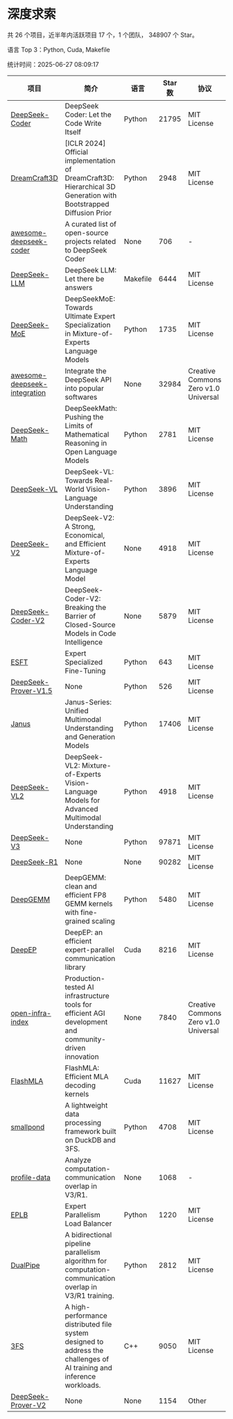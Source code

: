 # 深度求索

共 26 个项目，近半年内活跃项目 17 个，1 个团队， 348907 个 Star。

语言 Top 3：Python, Cuda, Makefile

统计时间：2025-06-27 08:09:17

| 项目 | 简介 | 语言 | Star 数 | 协议 | 创建时间 | 最后更新时间 | 最后提交时间 |
| --- | --- | --- | --- | --- | --- | --- | --- |
| [DeepSeek-Coder](https://github.com/deepseek-ai/DeepSeek-Coder) | DeepSeek Coder: Let the Code Write Itself | Python | 21795 | MIT License | 2023-10-20 | 2025-06-27 | 2024-05-21 |
| [DreamCraft3D](https://github.com/deepseek-ai/DreamCraft3D) | [ICLR 2024] Official implementation of DreamCraft3D: Hierarchical 3D Generation with Bootstrapped Diffusion Prior | Python | 2948 | MIT License | 2023-10-23 | 2025-06-22 | 2025-04-22 |
| [awesome-deepseek-coder](https://github.com/deepseek-ai/awesome-deepseek-coder) | A curated list of open-source projects related to DeepSeek Coder | None | 706 | - | 2023-11-06 | 2025-06-22 | 2024-04-03 |
| [DeepSeek-LLM](https://github.com/deepseek-ai/DeepSeek-LLM) | DeepSeek LLM: Let there be answers | Makefile | 6444 | MIT License | 2023-11-29 | 2025-06-27 | 2024-02-04 |
| [DeepSeek-MoE](https://github.com/deepseek-ai/DeepSeek-MoE) | DeepSeekMoE: Towards Ultimate Expert Specialization in Mixture-of-Experts Language Models | Python | 1735 | MIT License | 2024-01-02 | 2025-06-26 | 2024-01-16 |
| [awesome-deepseek-integration](https://github.com/deepseek-ai/awesome-deepseek-integration) | Integrate the DeepSeek API into popular softwares | None | 32984 | Creative Commons Zero v1.0 Universal | 2024-01-11 | 2025-06-27 | 2025-05-13 |
| [DeepSeek-Math](https://github.com/deepseek-ai/DeepSeek-Math) | DeepSeekMath: Pushing the Limits of Mathematical Reasoning in Open Language Models | Python | 2781 | MIT License | 2024-02-05 | 2025-06-27 | 2024-04-15 |
| [DeepSeek-VL](https://github.com/deepseek-ai/DeepSeek-VL) | DeepSeek-VL: Towards Real-World Vision-Language Understanding | Python | 3896 | MIT License | 2024-03-07 | 2025-06-27 | 2024-04-24 |
| [DeepSeek-V2](https://github.com/deepseek-ai/DeepSeek-V2) | DeepSeek-V2: A Strong, Economical, and Efficient Mixture-of-Experts Language Model | None | 4918 | MIT License | 2024-04-22 | 2025-06-25 | 2024-09-25 |
| [DeepSeek-Coder-V2](https://github.com/deepseek-ai/DeepSeek-Coder-V2) | DeepSeek-Coder-V2: Breaking the Barrier of Closed-Source Models in Code Intelligence | None | 5879 | MIT License | 2024-06-14 | 2025-06-27 | 2024-09-24 |
| [ESFT](https://github.com/deepseek-ai/ESFT) | Expert Specialized Fine-Tuning | Python | 643 | MIT License | 2024-07-04 | 2025-06-24 | 2025-05-22 |
| [DeepSeek-Prover-V1.5](https://github.com/deepseek-ai/DeepSeek-Prover-V1.5) | None | Python | 526 | MIT License | 2024-08-15 | 2025-06-22 | 2024-08-16 |
| [Janus](https://github.com/deepseek-ai/Janus) | Janus-Series: Unified Multimodal Understanding and Generation Models | Python | 17406 | MIT License | 2024-10-18 | 2025-06-27 | 2025-02-01 |
| [DeepSeek-VL2](https://github.com/deepseek-ai/DeepSeek-VL2) | DeepSeek-VL2: Mixture-of-Experts Vision-Language Models for Advanced Multimodal Understanding | Python | 4918 | MIT License | 2024-12-13 | 2025-06-26 | 2025-02-26 |
| [DeepSeek-V3](https://github.com/deepseek-ai/DeepSeek-V3) | None | Python | 97871 | MIT License | 2024-12-26 | 2025-06-27 | 2025-06-16 |
| [DeepSeek-R1](https://github.com/deepseek-ai/DeepSeek-R1) | None | None | 90282 | MIT License | 2025-01-20 | 2025-06-27 | 2025-04-09 |
| [DeepGEMM](https://github.com/deepseek-ai/DeepGEMM) | DeepGEMM: clean and efficient FP8 GEMM kernels with fine-grained scaling | Python | 5480 | MIT License | 2025-02-13 | 2025-06-27 | 2025-06-23 |
| [DeepEP](https://github.com/deepseek-ai/DeepEP) | DeepEP: an efficient expert-parallel communication library | Cuda | 8216 | MIT License | 2025-02-17 | 2025-06-27 | 2025-06-27 |
| [open-infra-index](https://github.com/deepseek-ai/open-infra-index) | Production-tested AI infrastructure tools for efficient AGI development and community-driven innovation | None | 7840 | Creative Commons Zero v1.0 Universal | 2025-02-21 | 2025-06-25 | 2025-05-15 |
| [FlashMLA](https://github.com/deepseek-ai/FlashMLA) | FlashMLA: Efficient MLA decoding kernels | Cuda | 11627 | MIT License | 2025-02-21 | 2025-06-27 | 2025-04-29 |
| [smallpond](https://github.com/deepseek-ai/smallpond) | A lightweight data processing framework built on DuckDB and 3FS. | Python | 4708 | MIT License | 2025-02-24 | 2025-06-26 | 2025-03-05 |
| [profile-data](https://github.com/deepseek-ai/profile-data) | Analyze computation-communication overlap in V3/R1. | None | 1068 | - | 2025-02-26 | 2025-06-26 | 2025-03-21 |
| [EPLB](https://github.com/deepseek-ai/EPLB) | Expert Parallelism Load Balancer | Python | 1220 | MIT License | 2025-02-26 | 2025-06-25 | 2025-03-24 |
| [DualPipe](https://github.com/deepseek-ai/DualPipe) | A bidirectional pipeline parallelism algorithm for computation-communication overlap in V3/R1 training. | Python | 2812 | MIT License | 2025-02-26 | 2025-06-27 | 2025-03-10 |
| [3FS](https://github.com/deepseek-ai/3FS) |  A high-performance distributed file system designed to address the challenges of AI training and inference workloads.  | C++ | 9050 | MIT License | 2025-02-27 | 2025-06-27 | 2025-06-17 |
| [DeepSeek-Prover-V2](https://github.com/deepseek-ai/DeepSeek-Prover-V2) | None | None | 1154 | Other | 2025-04-30 | 2025-06-26 | 2025-04-30 |
